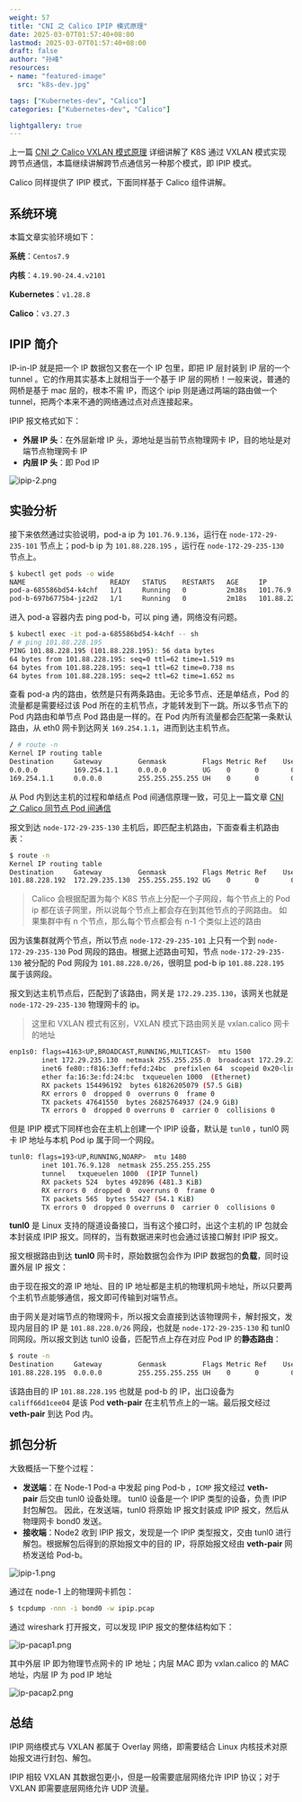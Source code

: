 ```yaml
---
weight: 57
title: "CNI 之 Calico IPIP 模式原理"
date: 2025-03-07T01:57:40+08:00
lastmod: 2025-03-07T01:57:40+08:00
draft: false
author: "孙峰"
resources:
- name: "featured-image"
  src: "k8s-dev.jpg"

tags: ["Kubernetes-dev", "Calico"]
categories: ["Kubernetes-dev", "Calico"]

lightgallery: true
---
```


上一篇  [CNI 之 Calico VXLAN 模式原理](https://sfeng1996.github.io/calico-vxlan/) 详细讲解了 K8S 通过 VXLAN 模式实现跨节点通信，本篇继续讲解跨节点通信另一种那个模式，即 IPIP 模式。

Calico 同样提供了 IPIP 模式，下面同样基于 Calico 组件讲解。

## 系统环境

本篇文章实验环境如下：

**系统**：`Centos7.9`

**内核**：`4.19.90-24.4.v2101`

**Kubernetes**：`v1.28.8`

**Calico**：`v3.27.3`

## IPIP 简介

IP-in-IP 就是把一个 IP 数据包又套在一个 IP 包里，即把 IP 层封装到 IP 层的一个 tunnel 。它的作用其实基本上就相当于一个基于 IP 层的网桥！一般来说，普通的网桥是基于 mac 层的，根本不需 IP，而这个 ipip 则是通过两端的路由做一个 tunnel，把两个本来不通的网络通过点对点连接起来。

IPIP 报文格式如下：

- **外层 IP 头**：在外层新增 IP 头，源地址是当前节点物理网卡 IP，目的地址是对端节点物理网卡 IP
- **内层 IP 头**：即 Pod IP

![ipip-2.png](ipip-2.png)

## 实验分析

接下来依然通过实验说明，pod-a ip 为 `101.76.9.136`，运行在 `node-172-29-235-101` 节点上；pod-b ip 为 `101.88.228.195` ，运行在 `node-172-29-235-130` 节点上。

```bash
$ kubectl get pods -o wide
NAME                     READY   STATUS    RESTARTS   AGE     IP               NODE                    NOMINATED NODE   READINESS GATES
pod-a-685586bd54-k4chf   1/1     Running   0          2m38s   101.76.9.136     node-172-29-235-101   <none>           <none>
pod-b-697b6775b4-jz2d2   1/1     Running   0          2m18s   101.88.228.195   node-172-29-235-130     <none>           <none>
```

进入 pod-a 容器内去 ping pod-b，可以 ping 通，网络没有问题。

```bash
$ kubectl exec -it pod-a-685586bd54-k4chf -- sh
/ # ping 101.88.228.195
PING 101.88.228.195 (101.88.228.195): 56 data bytes
64 bytes from 101.88.228.195: seq=0 ttl=62 time=1.519 ms
64 bytes from 101.88.228.195: seq=1 ttl=62 time=0.738 ms
64 bytes from 101.88.228.195: seq=2 ttl=62 time=1.652 ms
```

查看 pod-a 内的路由，依然是只有两条路由。无论多节点、还是单结点，Pod 的流量都是需要经过该 Pod 所在的主机节点，才能转发到下一跳。所以多节点下的 Pod 内路由和单节点 Pod 路由是一样的。在 Pod 内所有流量都会匹配第一条默认路由，从 eth0 网卡到达网关 `169.254.1.1`，进而到达主机节点。

```bash
/ # route -n
Kernel IP routing table
Destination     Gateway         Genmask         Flags Metric Ref    Use Iface
0.0.0.0         169.254.1.1     0.0.0.0         UG    0      0        0 eth0
169.254.1.1     0.0.0.0         255.255.255.255 UH    0      0        0 eth0
```

从 Pod 内到达主机的过程和单结点 Pod 间通信原理一致，可见上一篇文章  [CNI 之 Calico 同节点 Pod 间通信](https://sfeng1996.github.io/calico-onenode-network/)

报文到达 `node-172-29-235-130` 主机后，即匹配主机路由，下面查看主机路由表：

```bash
$ route -n
Kernel IP routing table
Destination     Gateway         Genmask         Flags Metric Ref    Use Iface
101.88.228.192  172.29.235.130  255.255.255.192 UG    0      0        0 tunl0
```

> Calico 会根据配置为每个 K8S 节点上分配一个子网段，每个节点上的 Pod ip 都在该子网里，所以说每个节点上都会存在到其他节点的子网路由。
如果集群中有 n 个节点，那么每个节点都会有 n-1 个类似上述的路由
>

因为该集群就两个节点，所以节点 `node-172-29-235-101` 上只有一个到 `node-172-29-235-130` Pod 网段的路由。根据上述路由可知，节点 `node-172-29-235-130` 被分配的 Pod 网段为
`101.88.228.0/26`，很明显 pod-b ip `101.88.228.195` 属于该网段。

报文到达主机节点后，匹配到了该路由，网关是 `172.29.235.130`，该网关也就是 `node-172-29-235-130` 物理网卡的 ip。

> 这里和 VXLAN 模式有区别，VXLAN 模式下路由网关是 vxlan.calico 网卡的地址
>

```bash
enp1s0: flags=4163<UP,BROADCAST,RUNNING,MULTICAST>  mtu 1500
        inet 172.29.235.130  netmask 255.255.255.0  broadcast 172.29.235.255
        inet6 fe80::f816:3eff:fefd:24bc  prefixlen 64  scopeid 0x20<link>
        ether fa:16:3e:fd:24:bc  txqueuelen 1000  (Ethernet)
        RX packets 154496192  bytes 61826205079 (57.5 GiB)
        RX errors 0  dropped 0  overruns 0  frame 0
        TX packets 47641550  bytes 26825764937 (24.9 GiB)
        TX errors 0  dropped 0 overruns 0  carrier 0  collisions 0
```

但是 IPIP 模式下同样也会在主机上创建一个 IPIP 设备，默认是 `tunl0` ，tunl0 网卡 IP 地址与本机 Pod ip 属于同一个网段。

```bash
tunl0: flags=193<UP,RUNNING,NOARP>  mtu 1480
        inet 101.76.9.128  netmask 255.255.255.255
        tunnel   txqueuelen 1000  (IPIP Tunnel)
        RX packets 524  bytes 492896 (481.3 KiB)
        RX errors 0  dropped 0  overruns 0  frame 0
        TX packets 565  bytes 55427 (54.1 KiB)
        TX errors 0  dropped 0 overruns 0  carrier 0  collisions 0
```

**tunl0** 是 Linux 支持的隧道设备接口，当有这个接口时，出这个主机的 IP 包就会本封装成 IPIP 报文。同样的，当有数据进来时也会通过该接口解封 IPIP 报文。

报文根据路由到达 **tunl0** 网卡时，原始数据包会作为 IPIP 数据包的**负载**，同时设置外层 IP 报文：

由于现在报文的源 IP 地址、目的 IP 地址都是主机的物理机网卡地址，所以只要两个主机节点能够通信，报文即可传输到对端节点。

由于网关是对端节点的物理网卡，所以报文会直接到达该物理网卡，解封报文，发现内层目的 IP 是 `101.88.228.0/26` 网段，也就是 `node-172-29-235-130`  和 tunl0 同网段。所以报文到达 tunl0 设备，匹配节点上存在对应 Pod IP 的**静态路由**：

```bash
$ route -n
Destination     Gateway         Genmask         Flags Metric Ref    Use Iface
101.88.228.195  0.0.0.0         255.255.255.255 UH    0      0        0 califf66d1cee04
```

该路由目的 IP `101.88.228.195` 也就是 pod-b 的 IP，出口设备为 `califf66d1cee04` 是该 Pod **veth-pair** 在主机节点上的一端。最后报文经过 **veth-pair** 到达 Pod 内。

## 抓包分析

大致概括一下整个过程：

- **发送端**：在 Node-1 Pod-a 中发起 ping Pod-b ，`ICMP` 报文经过 **veth-pair** 后交由 tunl0 设备处理。 tunl0 设备是一个 IPIP 类型的设备，负责 IPIP封包解包。 因此，在发送端，tunl0 将原始 IP 报文封装成 IPIP 报文，然后从物理网卡 bond0 发送。
- **接收端**：Node2 收到 IPIP 报文，发现是一个 IPIP 类型报文，交由 tunl0 进行解包。根据解包后得到的原始报文中的目的 IP，将原始报文经由 **veth-pair** 网桥发送给 Pod-b。

![ipip-1.png](ipip-1.png)

通过在 node-1 上的物理网卡抓包：

```bash
$ tcpdump -nnn -i bond0 -w ipip.pcap
```

通过 wireshark 打开报文，可以发现 IPIP 报文的整体结构如下：

![ip-pacap1.png](ip-pacap1.png)

其中外层 IP 即为物理节点网卡的 IP 地址；内层 MAC 即为 vxlan.calico 的 MAC 地址，内层 IP 为 pod IP 地址

![ip-pacap2.png](ip-pacap1.png)

## 总结

IPIP 网络模式与 VXLAN 都属于 Overlay 网络，即需要结合 Linux 内核技术对原始报文进行封包、解包。

IPIP 相较 VXLAN 其数据包更小，但是一般需要底层网络允许 IPIP 协议；对于 VXLAN 即需要底层网络允许 UDP 流量。